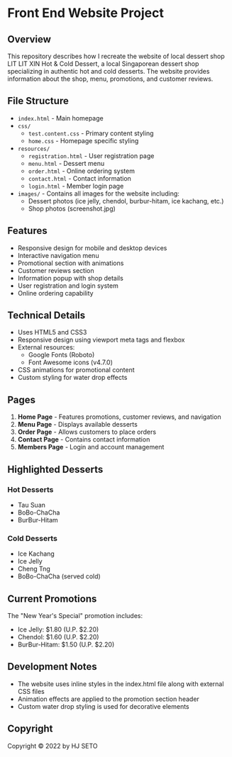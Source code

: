 # Front End Website Project

## Overview
This repository describes how I recreate the website of local dessert shop LIT LIT XIN Hot & Cold Dessert, a local Singaporean dessert shop specializing in authentic hot and cold desserts. The website provides information about the shop, menu, promotions, and customer reviews.

## File Structure
- `index.html` - Main homepage
- `css/`
  - `test.content.css` - Primary content styling
  - `home.css` - Homepage specific styling
- `resources/`
  - `registration.html` - User registration page
  - `menu.html` - Dessert menu
  - `order.html` - Online ordering system
  - `contact.html` - Contact information
  - `login.html` - Member login page
- `images/` - Contains all images for the website including:
  - Dessert photos (ice jelly, chendol, burbur-hitam, ice kachang, etc.)
  - Shop photos (screenshot.jpg)

## Features
- Responsive design for mobile and desktop devices
- Interactive navigation menu
- Promotional section with animations
- Customer reviews section
- Information popup with shop details
- User registration and login system
- Online ordering capability

## Technical Details
- Uses HTML5 and CSS3
- Responsive design using viewport meta tags and flexbox
- External resources:
  - Google Fonts (Roboto)
  - Font Awesome icons (v4.7.0)
- CSS animations for promotional content
- Custom styling for water drop effects

## Pages
1. **Home Page** - Features promotions, customer reviews, and navigation
2. **Menu Page** - Displays available desserts
3. **Order Page** - Allows customers to place orders
4. **Contact Page** - Contains contact information
5. **Members Page** - Login and account management

## Highlighted Desserts
### Hot Desserts
- Tau Suan
- BoBo-ChaCha
- BurBur-Hitam

### Cold Desserts
- Ice Kachang
- Ice Jelly
- Cheng Tng
- BoBo-ChaCha (served cold)

## Current Promotions
The "New Year's Special" promotion includes:
- Ice Jelly: $1.80 (U.P. $2.20)
- Chendol: $1.60 (U.P. $2.20)
- BurBur-Hitam: $1.50 (U.P. $2.20)

## Development Notes
- The website uses inline styles in the index.html file along with external CSS files
- Animation effects are applied to the promotion section header
- Custom water drop styling is used for decorative elements

## Copyright
Copyright © 2022 by HJ SETO
